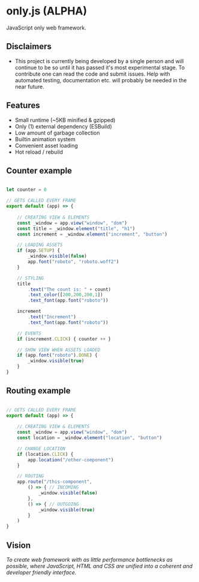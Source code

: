 # only.js (ALPHA)

JavaScript only web framework.

**Disclaimers**
------
+ This project is currently being developed by a single person and will continue to be so until
it has passed it's most experimental stage. To contribute one can read the code and submit issues. Help with
automated testing, documentation etc. will probably be needed in the near future.

**Features**
------
+ Small runtime (~5KB minified & gzipped)
+ Only (1) external dependency (ESBuild)
+ Low amount of garbage collection
+ Builtin animation system
+ Convenient asset loading
+ Hot reload / rebuild

**Counter example**
------
```javascript

let counter = 0

// GETS CALLED EVERY FRAME
export default (app) => {
    
    // CREATING VIEW & ELEMENTS
    const _window = app.view("window", "dom")
    const title = _window.element("title", "h1")
    const increment = _window.element("increment", "button")

    // LOADING ASSETS
    if (app.SETUP) {
        _window.visible(false) 
        app.font("roboto", "roboto.woff2") 
    }

    // STYLING
    title
        .text("The count is: " + count)
        .text_color([200,200,200,1])
        .text_font(app.font("roboto"))

    increment
        .text("Increment")
        .text_font(app.font("roboto"))

    // EVENTS
    if (increment.CLICK) { counter ++ }

    // SHOW VIEW WHEN ASSETS LOADED
    if (app.font("roboto").DONE) { 
        _window.visible(true) 
    }
}

```
**Routing example**
------
```javascript

// GETS CALLED EVERY FRAME
export default (app) => {
    
    // CREATING VIEW & ELEMENTS
    const _window = app.view("window", "dom")
    const location = _window.element("location", "button")

    // CHANGE LOCATION
    if (location.CLICK) {
        app.location("/other-component")
    }

    // ROUTING
    app.route("/this-component",
        () => { // INCOMING
            _window.visible(false)
        },
        () => { // OUTGOING
            _window.visible(true)
        }
    ) 
}

```

**Vision**
------
*To create web framework with as little performance bottlenecks as possible, where 
JavaScript, HTML and CSS are unified into a coherent and developer friendly interface.*
